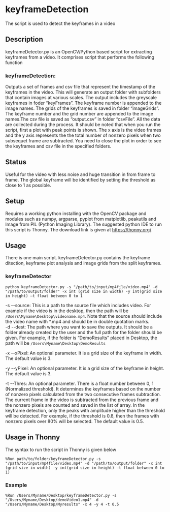 # keyframeDetection
The script is used to detect the keyframes in a video

## Description
keyframeDetector.py is an OpenCV/Python based script for extracting keyframes from a video. It comprises script that performs the following function

### keyframeDetection: 
Outputs a set of frames and csv file that represent the timestamp of the keyframes in the video. This will generate an output folder with subfolders that contain images at various scales. The output includes the greyscale keyframes in foder “keyFrames”. The keyframe number is appended to the image names.  The grids of the keyframes is saved in folder “imageGrids”. The keyframe number and the grid number are appended to the image names.The csv file is saved as “output.csv” in folder “csvFile”. All the data are collected during the process. It should be noted that when you run the script, first a plot with peak points is shown. The x axis is the video frames and the y axis represents the the total number of nonzero pixels when two subsequet frame are subtracted. You need to close the plot in order to see the keyframes and csv file in the specified folders.    

## Status
Useful for the video with less noise and huge transition in from frame to frame. The global keyframe will be identified by setting the threshold as close to 1 as possible. 

## Setup
Requires a working python installing with the OpenCV package and modules such as numpy, argparse, pyplot from matplotlib, peakutils and Image from PIL (Python Imaging Library). The suggested python IDE to run this script is Thonny. The download link is given at https://thonny.org/

## Usage
There is one main script. keyframeDetector.py contains the keyframe ditection, keyframe plot analysis and image grids from the split keyframes.

### keyframeDetector
`python keyframeDetector.py -s "/path/to/input/mp4file/video.mp4" -d "/path/to/output/folder" -x int (grid size in width) -y int(grid size in height) –t float between 0 to 1`

-s  --source: This is a path to the source file which includes video. For example if the video is in the desktop, then the path will be `/Users\Myname\Desktop\videoname.mp4`. Note that the source should include the video name with *.mp4 and should be in double quotation marks.  
-d  --dest: The path where you want to save the outputs. It should be a folder already created by the user and the full path for the folder should be given. For example, if the folder is “DemoResults” placed in Desktop, the path will be `/Users\Myname\Desktop\DemoResults`

-x --xPixel: An optional parameter. It is a grid size of the keyframe in width. The default value is 3. 

-y --yPixel: An optional parameter. It is a grid size of the keyframe in height. The default value is 3. 

-t --Thres: An optional parameter. There is a float number between 0, 1 (Normalized threshold). It determines the keyframes based on the number of nonzero pixels calculated from the two consecutive frames subtraction. The current frame in the video is subtracted from the previous frame and the nonzero pixels are counted and saved in the list of array. In the keyframe detection, only the peaks with amplitude higher than the threshold will be detected. For example, if the threshold is 0.8, then the frames with nonzero pixels over 80% will be selected. The default value is 0.5. 

## Usage in Thonny
The syntax to run the script in Thonny is given below

`%Run path/to/folder/keyframeDetector.py -s "/path/to/input/mp4file/video.mp4" -d "/path/to/output/folder" -x int (grid size in width) -y int(grid size in height) –t float between 0 to 1)`

### Example
`%Run /Users/Myname/Desktop/keyframeDetector.py -s "/Users/Myname/Desktop/demoVideo1.mp4" -d "/Users/Myname/Desktop/Myresults" -x 4 -y 4 -t 0.5`
